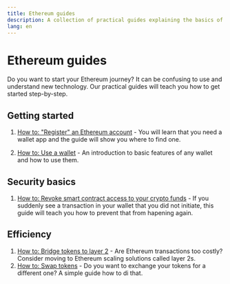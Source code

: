 ```yaml
---
title: Ethereum guides
description: A collection of practical guides explaining the basics of using Ethereum for beginners.
lang: en
---
```


# Ethereum guides

Do you want to start your Ethereum journey? It can be confusing to use and understand new technology. Our practical guides will teach you how to get started step-by-step.

## Getting started

1. [How to: "Register" an Ethereum account](/guides/how-to-register-an-ethereum-account/) - You will learn that you need a wallet app and the guide will show you where to find one.

2. [How to: Use a wallet](/guides/how-to-use-a-wallet/) - An introduction to basic features of any wallet and how to use them.

## Security basics
1. [How to: Revoke smart contract access to your crypto funds](/guides/how-to-revoke-token-access/) - If you suddenly see a transaction in your wallet that you did not initiate, this guide will teach you how to prevent that from hapening again.

## Efficiency
1. [How to: Bridge tokens to layer 2](/guides/how-to-use-a-bridge/) - Are Ethereum transactions too costly? Consider moving to Ethereum scaling solutions called layer 2s. 
2. [How to: Swap tokens](/guides/how-to-swap-tokens/) - Do you want to exchange your tokens for a different one? A simple guide how to di that.
